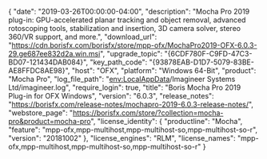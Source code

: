 {
  "date": "2019-03-26T00:00:00-04:00",
  "description": "Mocha Pro 2019 plug-in: GPU-accelerated planar tracking and object removal, advanced rotoscoping tools, stabilization and insertion, 3D camera solver, stereo 360/VR support, and more.",
  "download_url": "https://cdn.borisfx.com/borisfx/store/mpp-ofx/MochaPro2019-OFX-6.0.3-29.ge687ee832d2a.win.msi",
  "upgrade_topic": "{6CDF780F-C9FD-47C3-BD07-121434DAB084}",
  "key_path_code": "{93878EAB-D1D7-5079-83BE-AE8FFDC8AE98}",
  "host": "OFX",
  "platform": "Windows 64-Bit",
  "product": "Mocha Pro",
  "log_file_path": "<env:LocalAppData>/Imagineer Systems Ltd/imagineer.log",
  "require_login": true,
  "title": "Boris Mocha Pro 2019 Plug-in for OFX Windows",
  "version": "6.0.3",
  "release_notes": "https://borisfx.com/release-notes/mochapro-2019-6.0.3-release-notes/",
  "webstore_page": "https://borisfx.com/store/?collection=mocha-pro&product=mocha-pro",
  "license_identity": {
    "productline": "Mocha",
    "feature": "mpp-ofx,mpp-multihost,mpp-multihost-so,mpp-multihost-so-r",
    "version": "20181002"
  },
  "license_engines": "RLM",
  "license_names": "mpp-ofx,mpp-multihost,mpp-multihost-so,mpp-multihost-so-r"
}
